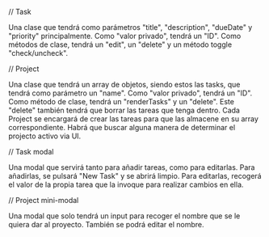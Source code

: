 // Task 

Una clase que tendrá como parámetros "title", "description", "dueDate" y "priority" principalmente. Como "valor privado", tendrá un "ID". Como métodos de clase, tendrá un "edit", un "delete" y un método toggle "check/uncheck".

// Project 

Una clase que tendrá un array de objetos, siendo estos las tasks, que tendrá como parámetro un "name". Como "valor privado", tendrá un "ID". Como método de clase, tendrá un "renderTasks" y un "delete". Este "delete" también tendrá que borrar las tareas que tenga dentro. Cada Project se encargará de crear las tareas para que las almacene en su array correspondiente. Habrá que buscar alguna manera de determinar el projecto activo via UI.

// Task modal

Una modal que servirá tanto para añadir tareas, como para editarlas. Para añadirlas, se pulsará "New Task" y se abrirá limpio. Para editarlas, recogerá el valor de la propia tarea que la invoque para realizar cambios en ella. 

// Project mini-modal

Una modal que solo tendrá un input para recoger el nombre que se le quiera dar al proyecto. También se podrá editar el nombre.